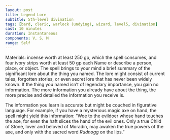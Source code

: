 ```yaml
---
layout: post
title: Legend Lore
subtitle: 5th-level divination
tags: [bard, cleric, warlock (undying), wizard, level5, divination]
cast: 10 minutes
duration: Instantaneous
components: V, S, M
range: Self
---
```

Materials: incense worth at least 250 gp, which the spell consumes, and four ivory strips worth at least 50 gp each
Name or describe a person, place, or object. The spell brings to your mind a brief summary of the significant lore about the thing you named. The lore might consist of current tales, forgotten stories, or even secret lore that has never been widely known. If the thing you named isn’t of legendary importance, you gain no information. The more information you already have about the thing, the more precise and detailed the information you receive is.

The information you learn is accurate but might be couched in figurative language. For example, if you have a mysterious magic axe on hand, the spell might yield this information: “Woe to the evildoer whose hand touches the axe, for even the haft slices the hand of the evil ones. Only a true Child of Stone, lover and beloved of Moradin, may awaken the true powers of the axe, and only with the sacred word *Rudnogg* on the lips.”